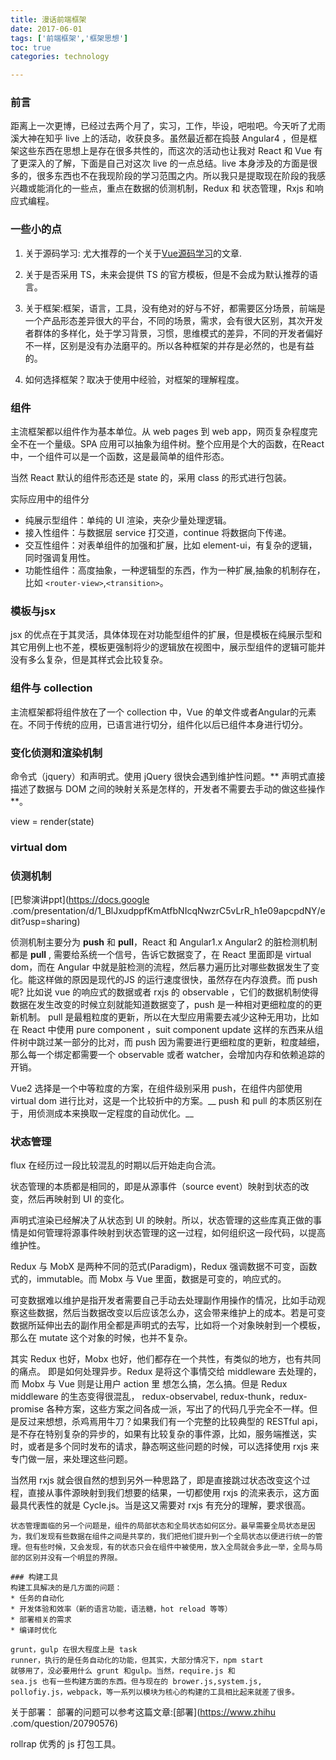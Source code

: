 ```yaml
---
title: 漫话前端框架
date: 2017-06-01
tags: ['前端框架','框架思想']
toc: true
categories: technology

---
```

### 前言

距离上一次更博，已经过去两个月了，实习，工作，毕设，吧啦吧。今天听了尤雨溪大神在知乎
live 上的活动，收获良多。虽然最近都在捣鼓 Angular4
，但是框架这些东西在思想上是存在很多共性的，而这次的活动也让我对 React 和 Vue 有了更深入的了解，下面是自己对这次 live 的一点总结。live 本身涉及的方面是很多的，很多东西也不在我现阶段的学习范围之内。所以我只是提取现在阶段的我感兴趣或能消化的一些点，重点在数据的侦测机制，Redux 和 状态管理，Rxjs 和响应式编程。


### 一些小的点

1. 关于源码学习: 尤大推荐的一个关于[Vue源码学习](http://hcysun.me/2017/03/03/Vue源码学习/)的文章.

2. 关于是否采用 TS，未来会提供 TS 的官方模板，但是不会成为默认推荐的语言。

3. 关于框架:框架，语言，工具，没有绝对的好与不好，都需要区分场景，前端是一个产品形态差异很大的平台，不同的场景，需求，会有很大区别，其次开发者群体的多样化，处于学习背景，习惯，思维模式的差异，不同的开发者偏好不一样，区别是没有办法磨平的。所以各种框架的并存是必然的，也是有益的。

4. 如何选择框架？取决于使用中经验，对框架的理解程度。

### 组件
主流框架都以组件作为基本单位。从 web pages 到 web
app，网页复杂程度完全不在一个量级。SPA
应用可以抽象为组件树。整个应用是个大的函数，在React
中，一个组件可以是一个函数，这是最简单的组件形态。

当然 React 默认的组件形态还是 state 的，采用 class
的形式进行包装。

实际应用中的组件分

* 纯展示型组件：单纯的 UI 渲染，夹杂少量处理逻辑。
* 接入性组件：与数据层 service 打交道，continue 将数据向下传递。
* 交互性组件：对表单组件的加强和扩展，比如 element-ui，有复杂的逻辑，同时强调复用性。
* 功能性组件：高度抽象，一种逻辑型的东西，作为一种扩展,抽象的机制存在，比如
`<router-view>`,`<transition>`。

### 模板与jsx
jsx 的优点在于其灵活，具体体现在对功能型组件的扩展，但是模板在纯展示型和其它用例上也不差，模板更强制将少的逻辑放在视图中，展示型组件的逻辑可能并没有多么复杂，但是其样式会比较复杂。

### 组件与 collection
主流框架都将组件放在了一个 collection 中，Vue
的单文件或者Angular的元素在。不同于传统的应用，已语言进行切分，组件化以后已组件本身进行切分。


### 变化侦测和渲染机制

命令式（jquery）和声明式。使用 jQuery
很快会遇到维护性问题。** 声明式直接描述了数据与 DOM
之间的映射关系是怎样的，开发者不需要去手动的做这些操作**。

view = render(state)


### virtual dom

### 侦测机制

[巴黎演讲ppt](https://docs.google
.com/presentation/d/1_BlJxudppfKmAtfbNIcqNwzrC5vLrR_h1e09apcpdNY/edit?usp=sharing)


侦测机制主要分为 **push** 和 **pull**，React 和 Angular1.x
 Angular2 的脏检测机制都是 **pull** ,
 需要给系统一个信号，告诉它数据变了，在 React 里面即是 virtual dom，而在
 Angular
 中就是脏检测的流程，然后暴力遍历比对哪些数据发生了变化。能这样做的原因是现代的JS
 的运行速度很快，虽然存在内存浪费。而 push 呢? 比如说 vue 的响应式的数据或者
 rxjs 的 observable
 ，它们的数据机制使得数据在发生改变的时候立刻就能知道数据变了，push
 是一种相对更细粒度的的更新机制。
 pull
 是最粗粒度的更新，所以在大型应用需要去减少这种无用功，比如在 React 中使用 pure
 component ，suit component update
 这样的东西来从组件树中跳过某一部分的比对，而 push
 因为需要进行更细粒度的更新，粒度越细，那么每一个绑定都需要一个 observable 或者
 watcher，会增加内存和依赖追踪的开销。

 Vue2 选择是一个中等粒度的方案，在组件级别采用 push，在组件内部使用 virtual
  dom 进行比对，这是一个比较折中的方案。__ push 和 pull
  的本质区别在于，用侦测成本来换取一定程度的自动优化。__

  ### 状态管理
  flux 在经历过一段比较混乱的时期以后开始走向合流。

  状态管理的本质都是相同的，即是从源事件（source
  event）映射到状态的改变，然后再映射到 UI 的变化。

  声明式渲染已经解决了从状态到 UI
  的映射。所以，状态管理的这些库真正做的事情是如何管理将源事件映射到状态管理的这一过程，如何组织这一段代码，以提高维护性。

  Redux 与 MobX 是两种不同的范式(Paradigm)，Redux
  强调数据不可变，函数式的，immutable。而 Mobx 与 Vue
  里面，数据是可变的，响应式的。

  可变数据难以维护是指开发者需要自己手动去处理副作用操作的情况，比如手动观察这些数据，然后当数据改变以后应该怎么办，这会带来维护上的成本。若是可变数据所延伸出去的副作用全都是声明式的去写，比如将一个对象映射到一个模板，那么在 mutate 这个对象的时候，也并不复杂。


  其实 Redux 也好，Mobx 也好，他们都存在一个共性，有类似的地方，也有共同的痛点。
   即是如何处理异步。Redux 是将这个事情交给 middleware 去处理的，而
   Mobx 与 Vue 则是让用户 action 里 想怎么搞，怎么搞。但是 Redux
   middleware 的生态变得很混乱， redux-observabel,
   redux-thunk，redux-promise
   各种方案，这些方案之间各成一派，写出了的代码几乎完全不一样。但是反过来想想，杀鸡焉用牛刀？如果我们有一个完整的比较典型的 RESTful
   api，是不存在特别复杂的异步的，如果有比较复杂的事件源，比如，服务端推送，实时，或者是多个同时发布的请求，静态啊这些问题的时候，可以选择使用 rxjs 来专门做一层，来处理这些问题。

   当然用 rxjs
   就会很自然的想到另外一种思路了，即是直接跳过状态改变这个过程，直接从事件源映射到我们想要的结果，一切都使用 rxjs 的流来表示，这方面最具代表性的就是 Cycle.js。当是这又需要对 rxjs
    有充分的理解，要求很高。

    状态管理面临的另一个问题是，组件的局部状态和全局状态如何区分。最早需要全局状态是因为，我们发现有些数据在组件之间是共享的，我们把他们提升到一个全局状态以便进行统一的管理。但有些时候，又会发现，有的状态只会在组件中被使用，放入全局就会多此一举，全局与局部的区别并没有一个明显的界限。

    ### 构建工具
    构建工具解决的是几方面的问题：
    * 任务的自动化
    * 开发体验和效率（新的语言功能，语法糖，hot reload 等等）
    * 部署相关的需求
    * 编译时优化

    grunt，gulp 在很大程度上是 task
    runner，执行的是任务自动化的功能，但其实，大部分情况下，npm start
    就够用了，没必要用什么 grunt 和gulp。当然，require.js 和
    sea.js 也有一些构建方面的东西。但与现在的 brower.js,system.js,
    pollofiy.js，webpack，等一系列以模块为核心的构建的工具相比起来就差了很多。

关于部署： 部署的问题可以参考这篇文章:[部署](https://www.zhihu
.com/question/20790576)

rollrap 优秀的 js 打包工具。

